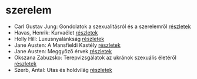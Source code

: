 # szerelem

- Carl Gustav Jung: Gondolatok a szexualitásról és a szerelemről [részletek](_details/Carl%20Gustav%20Jung.md#id_770)
- Havas, Henrik: Kurvaélet [részletek](_details/Havas%2C%20Henrik.md#id_477)
- Holly Hill: Luxusnyalánkság [részletek](_details/Holly%20Hill.md#id_284)
- Jane Austen: A Mansfieldi Kastély [részletek](_details/Jane%20Austen.md#id_55)
- Jane Austen: Meggyőző érvek [részletek](_details/Jane%20Austen.md#id_996)
- Okszana Zabuzsko: Terepvizsgálatok az ukránok szexuális életéről [részletek](_details/Okszana%20Zabuzsko.md#id_468)
- Szerb, Antal: Utas és holdvilág [részletek](_details/Szerb%2C%20Antal.md#id_387)